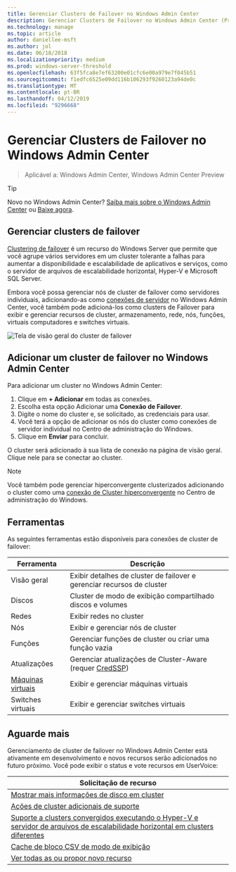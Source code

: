 ```yaml
---
title: Gerenciar Clusters de Failover no Windows Admin Center
description: Gerenciar Clusters de Failover no Windows Admin Center (Project Honolulu)
ms.technology: manage
ms.topic: article
author: daniellee-msft
ms.author: jol
ms.date: 06/18/2018
ms.localizationpriority: medium
ms.prod: windows-server-threshold
ms.openlocfilehash: 63f5fca8e7ef63200e01cfc6e00a979e7f045b51
ms.sourcegitcommit: f1edfc6525e09dd116b106293f9260123a94de0c
ms.translationtype: MT
ms.contentlocale: pt-BR
ms.lasthandoff: 04/12/2019
ms.locfileid: "9296668"
---
```

# Gerenciar Clusters de Failover no Windows Admin Center

>Aplicável a: Windows Admin Center, Windows Admin Center Preview

> [!Tip]
> Novo no Windows Admin Center?
> [Saiba mais sobre o Windows Admin Center](../understand/windows-admin-center.md) ou [Baixe agora](https://aka.ms/windowsadmincenter).

## Gerenciar clusters de failover
[Clustering de failover](https://docs.microsoft.com/windows-server/failover-clustering/failover-clustering-overview) é um recurso do Windows Server que permite que você agrupe vários servidores em um cluster tolerante a falhas para aumentar a disponibilidade e escalabilidade de aplicativos e serviços, como o servidor de arquivos de escalabilidade horizontal, Hyper-V e Microsoft SQL Server.

Embora você possa gerenciar nós de cluster de failover como servidores individuais, adicionando-as como [conexões de servidor](manage-servers.md) no Windows Admin Center, você também pode adicioná-los como clusters de Failover para exibir e gerenciar recursos de cluster, armazenamento, rede, nós, funções, virtuais computadores e switches virtuais.

![Tela de visão geral do cluster de failover](../media/manage-failover-clusters/fcm-overview.png)

## Adicionar um cluster de failover no Windows Admin Center
Para adicionar um cluster no Windows Admin Center:

1. Clique em **+ Adicionar** em todas as conexões.
2. Escolha esta opção Adicionar uma **Conexão de Failover**.
3. Digite o nome do cluster e, se solicitado, as credenciais para usar.
4. Você terá a opção de adicionar os nós do cluster como conexões de servidor individual no Centro de administração do Windows.
5. Clique em **Enviar** para concluir.

O cluster será adicionado à sua lista de conexão na página de visão geral. Clique nele para se conectar ao cluster.

> [!NOTE]
> Você também pode gerenciar hiperconvergente clusterizados adicionando o cluster como uma [conexão de Cluster hiperconvergente](manage-hyper-converged.md) no Centro de administração do Windows.

## Ferramentas

As seguintes ferramentas estão disponíveis para conexões de cluster de failover:

| Ferramenta | Descrição |
| ---- | ----------- |
| Visão geral | Exibir detalhes de cluster de failover e gerenciar recursos de cluster |
| Discos | Cluster de modo de exibição compartilhado discos e volumes |
| Redes | Exibir redes no cluster |
| Nós | Exibir e gerenciar nós de cluster |
| Funções | Gerenciar funções de cluster ou criar uma função vazia |
| Atualizações | Gerenciar atualizações de Cluster-Aware (requer [CredSSP](../understand/faq.md#does-windows-admin-center-use-credssp)) |
| [Máquinas virtuais](manage-virtual-machines.md) | Exibir e gerenciar máquinas virtuais |
| Switches virtuais | Exibir e gerenciar switches virtuais |

## Aguarde mais

Gerenciamento de cluster de failover no Windows Admin Center está ativamente em desenvolvimento e novos recursos serão adicionados no futuro próximo. Você pode exibir o status e vote recursos em UserVoice:

|Solicitação de recurso|
|-------|
| [Mostrar mais informações de disco em cluster](https://windowsserver.uservoice.com/forums/295071-management-tools/suggestions/31740424--cluster-more-disk-info-in-failover-cluster-manag) |
| [Ações de cluster adicionais de suporte](https://windowsserver.uservoice.com/forums/295071-management-tools/suggestions/33558076--fcm-full-csv-management-cycle-in-one-place) |
| [Suporte a clusters convergidos executando o Hyper-V e servidor de arquivos de escalabilidade horizontal em clusters diferentes](https://windowsserver.uservoice.com/forums/295071-management-tools/suggestions/31729741--cluster-support-for-converged-architecture) |
| [Cache de bloco CSV de modo de exibição](https://windowsserver.uservoice.com/forums/295071-management-tools/suggestions/31669477--cluster-csv-block-cache) |
| [Ver todas as ou propor novo recurso](https://windowsserver.uservoice.com/forums/295071/filters/top?category_id=319162&query=%5Bcluster%5D) |